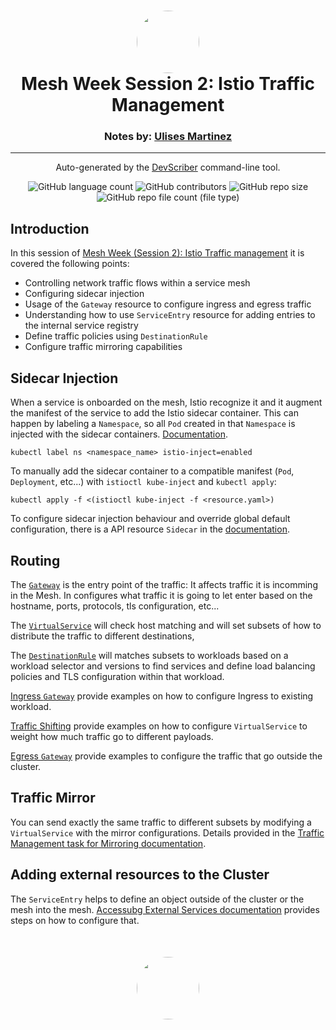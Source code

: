 <h1 align="center" style="border-bottom: none">
    <a href="https://github.com/mx-ulises/certification-prep-cka-ckad" target="_blank">
        <img alt="" src="https://github.com/mx-ulises/certification-prep-cka-ckad/blob/main/assets/notes-logo.png?raw=true" style="border-radius: 50%; height: 100px;">
    </a>
    <br>
    Mesh Week Session 2: Istio Traffic Management
</h1>
<h3 align="center" style="border-bottom: none">
    Notes by: <a href="https://github.com/mx-ulises" target="_blank">Ulises Martinez</a>
</h3>
<hr />

<p align="center">
    Auto-generated by the <a href="https://github.com/WhitneyLampkin/devscriber" target="_blank">DevScriber</a> command-line tool.
</p>

<div align="center">

![GitHub language count](https://img.shields.io/github/languages/count/mx-ulises/certification-prep-cka-ckad?label=Languages)
![GitHub contributors](https://img.shields.io/github/contributors/mx-ulises/certification-prep-cka-ckad?label=Contributors&color=yellow)
![GitHub repo size](https://img.shields.io/github/repo-size/mx-ulises/certification-prep-cka-ckad?label=Repo%20Size&color=teal)
![GitHub repo file count (file type)](https://img.shields.io/github/directory-file-count/mx-ulises/certification-prep-cka-ckad?label=Files&color=purple)

</div>

## Introduction

In this session of [Mesh Week (Session 2): Istio Traffic management](https://www.youtube.com/live/Q-l1z3ejc8Q?si=2vHAM1lvbcVXvDHC) it is covered the following points:

  * Controlling network traffic flows within a service mesh
  * Configuring sidecar injection
  * Usage of the `Gateway` resource to configure ingress and egress traffic
  * Understanding how to use `ServiceEntry` resource for adding entries to the internal service registry
  * Define traffic policies using `DestinationRule`
  * Configure traffic mirroring capabilities

## Sidecar Injection

When a service is onboarded on the mesh, Istio recognize it and it augment the manifest of the service to add the Istio sidecar container. This can happen by labeling a `Namespace`, so all `Pod` created in that `Namespace` is injected with the sidecar containers. [Documentation](https://istio.io/latest/docs/setup/additional-setup/sidecar-injection/).

`kubectl label ns <namespace_name> istio-inject=enabled`

To manually add the sidecar container to a compatible manifest (`Pod`, `Deployment`, etc...) with `istioctl kube-inject` and `kubectl apply`:

`kubectl apply -f <(istioctl kube-inject -f <resource.yaml>)`

To configure sidecar injection behaviour and override global default configuration, there is a API resource `Sidecar` in the [documentation](https://istio.io/latest/docs/reference/config/networking/sidecar/).

## Routing

The [`Gateway`](https://istio.io/latest/docs/reference/config/networking/gateway/) is the entry point of the traffic: It affects traffic it is incomming in the Mesh. In configures what traffic it is going to let enter based on the hostname, ports, protocols, tls configuration, etc...

The [`VirtualService`](https://istio.io/latest/docs/reference/config/networking/virtual-service/) will check host matching and will set subsets of how to distribute the traffic to different destinations,

The [`DestinationRule`](https://istio.io/latest/docs/reference/config/networking/destination-rule/) will matches subsets to workloads based on a workload selector and versions to find services and define load balancing policies and TLS configuration within that workload.

[Ingress `Gateway`](https://istio.io/latest/docs/tasks/traffic-management/ingress/ingress-control/) provide examples on how to configure Ingress to existing workload.

[Traffic Shifting](https://istio.io/latest/docs/tasks/traffic-management/traffic-shifting/) provide examples on how to configure `VirtualService` to weight how much traffic go to different payloads.

[Egress `Gateway`](https://istio.io/latest/docs/tasks/traffic-management/egress/egress-gateway/)  provide examples to configure the traffic that go outside the cluster.

## Traffic Mirror

You can send exactly the same traffic to different subsets by modifying a `VirtualService` with the mirror configurations. Details provided in the [Traffic Management task for Mirroring documentation](https://istio.io/latest/docs/tasks/traffic-management/mirroring/).

## Adding external resources to the Cluster

The `ServiceEntry` helps to define an object outside of the cluster or the mesh into the mesh. [Accessubg External Services documentation](https://istio.io/latest/docs/tasks/traffic-management/egress/egress-control/) provides steps on how to configure that.



<p align="center" style="border-bottom: none; margin-top: 50px;">
    <a href="https://github.com/mx-ulises/certification-prep-cka-ckad" target="_blank">
        <img alt="" src="https://github.com/mx-ulises/certification-prep-cka-ckad/blob/main/assets/notes-logo.png?raw=true" style="border-radius: 50%; height: 100px;">
    </a>
</p>
